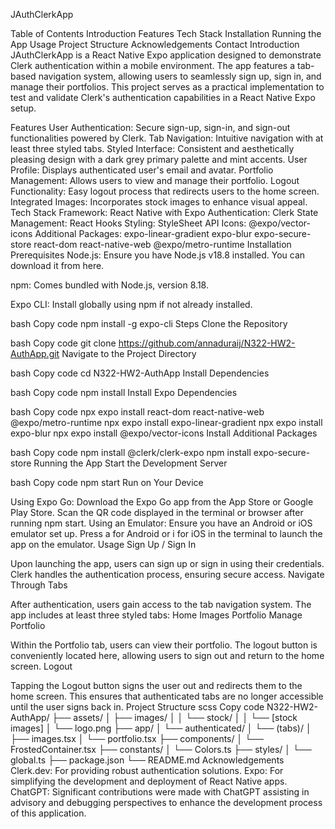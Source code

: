 JAuthClerkApp


Table of Contents
Introduction
Features
Tech Stack
Installation
Running the App
Usage
Project Structure
Acknowledgements
Contact
Introduction
JAuthClerkApp is a React Native Expo application designed to demonstrate Clerk authentication within a mobile environment. The app features a tab-based navigation system, allowing users to seamlessly sign up, sign in, and manage their portfolios. This project serves as a practical implementation to test and validate Clerk's authentication capabilities in a React Native Expo setup.

Features
User Authentication: Secure sign-up, sign-in, and sign-out functionalities powered by Clerk.
Tab Navigation: Intuitive navigation with at least three styled tabs.
Styled Interface: Consistent and aesthetically pleasing design with a dark grey primary palette and mint accents.
User Profile: Displays authenticated user's email and avatar.
Portfolio Management: Allows users to view and manage their portfolio.
Logout Functionality: Easy logout process that redirects users to the home screen.
Integrated Images: Incorporates stock images to enhance visual appeal.
Tech Stack
Framework: React Native with Expo
Authentication: Clerk
State Management: React Hooks
Styling: StyleSheet API
Icons: @expo/vector-icons
Additional Packages:
expo-linear-gradient
expo-blur
expo-secure-store
react-dom
react-native-web
@expo/metro-runtime
Installation
Prerequisites
Node.js: Ensure you have Node.js v18.8 installed. You can download it from here.

npm: Comes bundled with Node.js, version 8.18.

Expo CLI: Install globally using npm if not already installed.

bash
Copy code
npm install -g expo-cli
Steps
Clone the Repository

bash
Copy code
git clone https://github.com/annaduraij/N322-HW2-AuthApp.git
Navigate to the Project Directory

bash
Copy code
cd N322-HW2-AuthApp
Install Dependencies

bash
Copy code
npm install
Install Expo Dependencies

bash
Copy code
npx expo install react-dom react-native-web @expo/metro-runtime
npx expo install expo-linear-gradient
npx expo install expo-blur
npx expo install @expo/vector-icons
Install Additional Packages

bash
Copy code
npm install @clerk/clerk-expo
npm install expo-secure-store
Running the App
Start the Development Server

bash
Copy code
npm start
Run on Your Device

Using Expo Go:
Download the Expo Go app from the App Store or Google Play Store.
Scan the QR code displayed in the terminal or browser after running npm start.
Using an Emulator:
Ensure you have an Android or iOS emulator set up.
Press a for Android or i for iOS in the terminal to launch the app on the emulator.
Usage
Sign Up / Sign In

Upon launching the app, users can sign up or sign in using their credentials.
Clerk handles the authentication process, ensuring secure access.
Navigate Through Tabs

After authentication, users gain access to the tab navigation system.
The app includes at least three styled tabs:
Home
Images
Portfolio
Manage Portfolio

Within the Portfolio tab, users can view their portfolio.
The logout button is conveniently located here, allowing users to sign out and return to the home screen.
Logout

Tapping the Logout button signs the user out and redirects them to the home screen.
This ensures that authenticated tabs are no longer accessible until the user signs back in.
Project Structure
scss
Copy code
N322-HW2-AuthApp/
├── assets/
│   ├── images/
│   │   └── stock/
│   │       └── [stock images]
│   └── logo.png
├── app/
│   └── authenticated/
│       └── (tabs)/
│           ├── images.tsx
│           └── portfolio.tsx
├── components/
│   └── FrostedContainer.tsx
├── constants/
│   └── Colors.ts
├── styles/
│   └── global.ts
├── package.json
└── README.md
Acknowledgements
Clerk.dev: For providing robust authentication solutions.
Expo: For simplifying the development and deployment of React Native apps.
ChatGPT: Significant contributions were made with ChatGPT assisting in advisory and debugging perspectives to enhance the development process of this application.